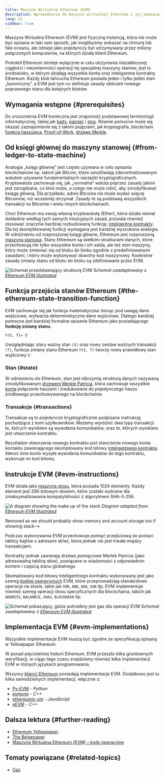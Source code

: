 ```yaml
---
title: Maszyna Wirtualna Ethereum (EVM)
description: Wprowadzenie do maszyny wirtualnej Ethereum i jej powiązania ze stanem, transakcjami i inteligentnymi kontraktami.
lang: pl
sidebar: true
---
```


Maszyna Wirtualna Ethereum (EVM) jest fizyczną instancją, która nie może być opisana w taki sam sposób, jak moglibyśmy wskazać na chmurę lub fale oceanu, ale _istnieje_ jako pojedynczy byt utrzymywany przez miliony połączonych komputerów, na których działa klient Ethereum.

Protokół Ethereum istnieje wyłącznie w celu utrzymania niezakłóconej ciągłości i niezmienności operacji tej specjalnej maszyny stanów; jest to środowisko, w którym działają wszystkie konta oraz inteligentne kontrakty Ethereum. Każdy blok łańcucha Ethereum posiada jeden i tylko jeden stan „kanoniczny”, a EVM jest tym co definiuje zasady obliczeń nowego poprawnego stanu dla kolejnych bloków.

## Wymagania wstępne {#prerequisites}

Do zrozumienia EVM konieczna jest znajomość podstawowej terminologii informatycznej, takiej jak [bajty](https://wikipedia.org/wiki/Byte), [pamięć](https://wikipedia.org/wiki/Computer_memory) i [stos](<https://wikipedia.org/wiki/Stack_(abstract_data_type)>). Równie pomocne może się okazać zaznajomienie się z takimi pojęciami, jak kryptografia, blockchain [funkcja haszująca](https://pl.wikipedia.org/wiki/Funkcja_skr%C3%B3tu), [Proof-of-Work](https://www.gpwinfostrefa.pl/czym-jest-proof-of-work/), [drzewo Merkle](https://pl.wikipedia.org/wiki/Drzewo_hash).

## Od księgi głównej do maszyny stanowej {#from-ledger-to-state-machine}

Analogia „księgi głównej” jest często używana w celu opisania blockchainów np. takich jak Bitcoin, które umożliwiają zdecentralizowanym walutom używanie fundamentalnych narzędzi kryptograficznych. Kryptowaluta zachowuje się, jak „normalna“ waluta poprzez zasady jakimi jest zarządzana, co ktoś może, a czego nie może robić, aby zmodyfikować księgę główną. Dla przykładu, adres Bitcoina nie może wydać więcej Bitcoinów, niż wcześniej otrzymał. Zasady te są podstawą wszystkich transakcji na Bitcoinie i wielu innych blockchainach.

Choć Ethereum ma swoją własną kryptowalutę (Ether), która działa niemal dokładnie według tych samych intuicyjnych zasad, pozwala również stosować znacznie bardziej rozbudowaną funkcję: [inteligentne kontrakty](/developers/docs/smart-contracts/). Dla tej skomplikowanej funkcji wymagana jest bardziej wyszukana analogia. W odróżnieniu od rozproszonej księgi główne, Ethereum jest rozproszoną [maszyną stanową](https://pl.wikipedia.org/wiki/Automat_sko%C5%84czony). Stany Ethereum są wielkimi strukturami danych, które przechowują nie tylko wszystkie konta i ich salda, ale też _stan maszyny_, który może zmieniać się od bloku do bloku zgodnie z predefiniowanymi zasadami, i który może wykonywać dowolny kod maszynowy. Konkretne zasady zmiany stanu od bloku do bloku są zdefiniowane przez EVM.

![Schemat przedstawiający strukturę EVM](../../../../../developers/docs/evm/evm.png) _Schemat zaadaptowany z [Ethereum EVM illustrated](https://takenobu-hs.github.io/downloads/ethereum_evm_illustrated.pdf)_

## Funkcja przejścia stanów Ethereum {#the-ethereum-state-transition-function}

EVM zachowuje się jak funkcja matematyczna: biorąc pod uwagę dane wejściowe, wytwarza deterministyczne dane wyjściowe. Dlatego bardziej pomocne jest bardziej formalne opisanie Ethereum jako posiadającego **funkcję zmiany stanu**:

```
Y(S, T)= S'
```

Uwzględniając stary ważny stan `(S)` oraz nowy zestaw ważnych transakcji `(T)`, funkcja zmiany stanu Ethereum `Y(S, T)` tworzy nowy prawidłowy stan wyjściowy `S'`

### Stan {#state}

W odniesieniu do Ethereum, stan jest olbrzymią strukturą danych nazywaną zmodyfikowanym [drzewem Merkle Patricia](https://eth.wiki/en/fundamentals/patricia-tree), która zachowuje wszystkie [konta](/developers/docs/accounts/) połączone haszami i zredukowane do pojedynczego haszu źródłowego przechowywanego na blockchainie.

### Transakcje {#transactions}

Transakcje są to pojedyncze kryptograficznie podpisane instrukcję pochodzące z kont użytkowników. Możemy wyróżnić dwa typy transakcji: te, których wynikiem są wywołania komunikatów, oraz te, których wynikiem jest utworzenie kontraktu.

Rezultatem stworzenia nowego kontraktu jest stworzenie nowego konta kontaktu zawierającego skompilowany kod bitowy [inteligentnego kontraktu](/developers/docs/smart-contracts/anatomy/). Ilekroć inne konto wysyła wywołania komunikatów do tego kontraktu, wykonuje on kod bitowy.

## Instrukcje EVM {#evm-instructions}

EVM działa jako [maszyna stosu](https://pl.wikipedia.org/wiki/Automat_sko%C5%84czony), która posiada 1024 elementy. Każdy element jest 256-bitowym słowem, które zostało wybrane dla zmaksymalizowania kompatybilności z algorytmem SHA-3-256.

![A diagram showing the make up of the stack](../../../../../developers/docs/evm/evm-stack.png)
_Diagram adapted from [Ethereum EVM illustrated](https://takenobu-hs.github.io/downloads/ethereum_evm_illustrated.pdf)_

Removed as we should probably show memory and account storage too if showing stack-->

Podczas wykonywania EVM przechowuje _pamięć_ przejściową (w postaci tablicy bajtów z adresami słów), która jednak nie jest trwała między transakcjami.

Kontrakty jednak zawierają drzewo _pamięciowe_ Merkle Patricia (jako adresowalną tablicę słów), powiązane w wiadomości z odpowiednim kontem i częścią stanu globalnego.

Skompilowany kod bitowy inteligentnego kontraktu wykonywany jest jako szereg [kodów operacyjnych](https://www.ethervm.io/) EVM, które przeprowadzają standardowe operacje na stosie, takie jak `XOR`, `AND`, `ADD`, `SUB` itp. EVM implementuje również szereg operacji stosu specyficznych dla blockchaina, takich jak `ADDRESS`, `BALANDCE`, `SHA3`, `BLOCKHASH` itp.

![Schemat pokazujący, gdzie potrzebny jest gaz dla operacji EVM](../../../../../developers/docs/gas/gas.png) _Schemat zaadaptowany z [Ethereum EVM illustrated](https://takenobu-hs.github.io/downloads/ethereum_evm_illustrated.pdf)_

## Implementacja EVM {#evm-implementations}

Wszystkie implementacje EVM muszą być zgodne ze specyfikacją opisaną w Yellowpaper Ethereum.

W ponad pięcioletniej historii Ethereum, EVM przeszło kilka gruntownych weryfikacji, w ciągu tego czasu znajdziemy również kilka implementacji EVM w różnych językach programowania.

Wszyscy [klienci Ethereum](/developers/docs/nodes-and-clients/#execution-clients) posiadają implementacje EVM. Dodatkowo jest tu kilka samodzielnych implementacji, włącznie z:

- [Py-EVM](https://github.com/ethereum/py-evm) - _Python_
- [evmone](https://github.com/ethereum/evmone) - _C++_
- [ethereumjs-vm](https://github.com/ethereumjs/ethereumjs-vm) - _JavaScript_
- [eEVM](https://github.com/microsoft/eevm) - _C++_

## Dalsza lektura {#further-reading}

- [Ethereum Yellowpaper](https://ethereum.github.io/yellowpaper/paper.pdf).
- [The Beigepaper](https://github.com/chronaeon/beigepaper)
- [Maszyna Wirtualna Ethereum (EVM) – kody operacyjne](https://www.ethervm.io/)

## Tematy powiązane {#related-topics}

- [Gaz](/developers/docs/gas/)
